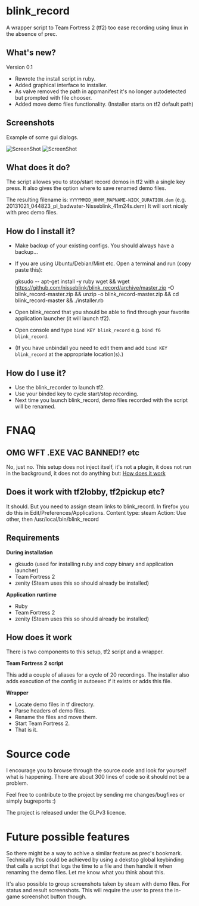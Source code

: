 blink_record
============

A wrapper script to Team Fortress 2 (tf2) too ease recording using linux in the absence of prec.

What's new?
-----------
Version 0.1
* Rewrote the install script in ruby.
* Added graphical interface to installer.
* As valve removed the path in appmanifest it's no longer autodetected but prompted with file chooser.
* Added move demo files functionality. (Installer starts on tf2 default path)

Screenshots
-----------
Example of some gui dialogs.

![ScreenShot](http://i.imgur.com/JQ86kcx.png)
![ScreenShot](http://i.imgur.com/FQzEqyd.png)

What does it do?
----------------

The script allowes you to stop/start record demos in tf2 with a single key press. It also gives
the option where to save renamed demo files.

The resulting filename is:
`YYYYMMDD_HHMM_MAPNAME-NICK_DURATION.dem` (e.g. 20131021_044823_pl_badwater-Nisseblink_41m24s.dem)
It will sort nicely with prec demo files.

How do I install it?
----------------
* Make backup of your existing configs. You should always have a backup...
* If you are using Ubuntu/Debian/Mint etc. Open a terminal and run (copy paste this):

  gksudo -- apt-get install -y ruby wget && wget https://github.com/nisseblink/blink_record/archive/master.zip -O blink_record-master.zip && unzip -o blink_record-master.zip && cd blink_record-master && ./installer.rb

* Open blink_record that you should be able to find through your favorite application launcher (it will launch tf2).
* Open console and type `bind KEY blink_record` e.g. `bind f6 blink_record`.
* (If you have unbindall you need to edit them and add `bind KEY blink_record` at the appropriate location(s).)

How do I use it?
----------------
* Use the blink_recorder to launch tf2.
* Use your binded key to cycle start/stop recording.
* Next time you launch blink_record, demo files recorded with the script will be renamed.

FNAQ
===========

OMG WFT .EXE VAC BANNED!? etc
------------
No, just no.
This setup does not inject itself, it's not a plugin, it does not run in the background,
it does not do anything but:
[How does it work](https://github.com/nisseblink/blink_record#how-does-it-work)

Does it work with tf2lobby, tf2pickup etc?
------------------------------------------

It should. But you need to assign steam links to blink_record.
In firefox you do this in Edit/Preferences/Applications.
Content type: steam
Action: Use other, then /usr/local/bin/blink_record

Requirements
----------------
**During installation**
* gksudo (used for installing ruby and copy binary and application launcher)
* Team Fortress 2
* zenity (Steam uses this so should already be installed)

**Application runtime**
* Ruby
* Team Fortress 2
* zenity (Steam uses this so should already be installed)

How does it work
----------------
There is two components to this setup, tf2 script and a wrapper.

**Team Fortress 2 script**

This add a couple of aliases for a cycle of 20 recordings.
The installer also adds execution of the config in autoexec if it exists or adds this file.

**Wrapper**

* Locate demo files in tf directory.
* Parse headers of demo files.
* Rename the files and move them.
* Start Team Fortress 2.
* That is it.

Source code
===========
I encourage you to browse through the source code and look for yourself what is happening.
There are about 300 lines of code so it should not be a problem.

Feel free to contribute to the project by sending me changes/bugfixes or simply bugreports :)

The project is released under the GLPv3 licence.

Future possible features
========================

So there might be a way to achive a similar feature as prec's bookmark.
Technically this could be achieved by using a dekstop global keybinding that
calls a script that logs the time to a file and then handle it
when renaming the demo files. Let me know what you think about this.

It's also possible to group screenshots taken by steam with demo files.
For status and result screenshots. This will require the user to press the in-game screenshot button though.
